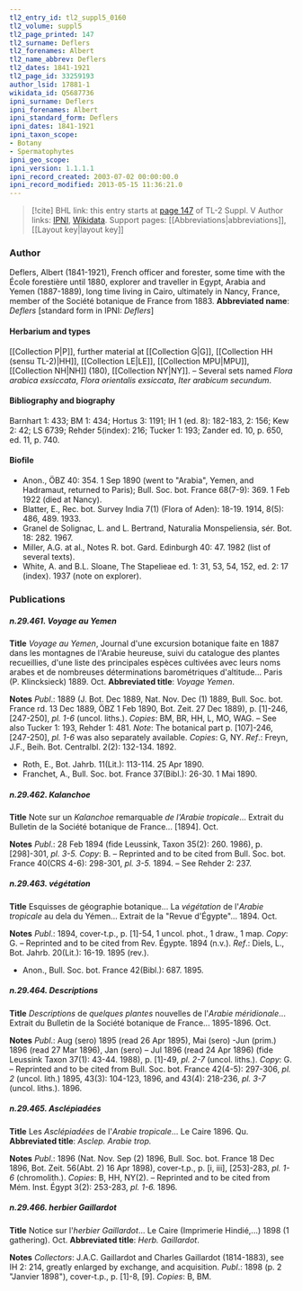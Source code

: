 ```yaml
---
tl2_entry_id: tl2_suppl5_0160
tl2_volume: suppl5
tl2_page_printed: 147
tl2_surname: Deflers
tl2_forenames: Albert
tl2_name_abbrev: Deflers
tl2_dates: 1841-1921
tl2_page_id: 33259193
author_lsid: 17881-1
wikidata_id: Q5687736
ipni_surname: Deflers
ipni_forenames: Albert
ipni_standard_form: Deflers
ipni_dates: 1841-1921
ipni_taxon_scope: 
- Botany
- Spermatophytes
ipni_geo_scope: 
ipni_version: 1.1.1.1
ipni_record_created: 2003-07-02 00:00:00.0
ipni_record_modified: 2013-05-15 11:36:21.0
---
```


> [!cite] BHL link: this entry starts at [page 147](https://www.biodiversitylibrary.org/page/33259193) of TL-2 Suppl. V
> Author links: [IPNI](https://www.ipni.org/a/17881-1), [Wikidata](https://www.wikidata.org/wiki/Q5687736). Support pages: [[Abbreviations|abbreviations]], [[Layout key|layout key]]

### Author

Deflers, Albert (1841-1921), French officer and forester, some time with the École forestière until 1880, explorer and traveller in Egypt, Arabia and Yemen (1887-1889), long time living in Cairo, ultimately in Nancy, France, member of the Société botanique de France from 1883. 
**Abbreviated name**: *Deflers* \[standard form in IPNI: *Deflers*\]

#### Herbarium and types

[[Collection P|P]], further material at [[Collection G|G]], [[Collection HH (sensu TL-2)|HH]], [[Collection LE|LE]], [[Collection MPU|MPU]], [[Collection NH|NH]] (180), [[Collection NY|NY]]. – Several sets named *Flora arabica exsiccata*, *Flora orientalis exsiccata*, *Iter arabicum secundum*.

#### Bibliography and biography

Barnhart 1: 433; BM 1: 434; Hortus 3: 1191; IH 1 (ed. 8): 182-183, 2: 156; Kew 2: 42; LS 6739; Rehder 5(index): 216; Tucker 1: 193; Zander ed. 10, p. 650, ed. 11, p. 740.

#### Biofile

- Anon., ÖBZ 40: 354. 1 Sep 1890 (went to "Arabia", Yemen, and Hadramaut, returned to Paris); Bull. Soc. bot. France 68(7-9): 369. 1 Feb 1922 (died at Nancy).
- Blatter, E., Rec. bot. Survey India 7(1) (Flora of Aden): 18-19. 1914, 8(5): 486, 489. 1933.
- Granel de Solignac, L. and L. Bertrand, Naturalia Monspeliensia, sér. Bot. 18: 282. 1967.
- Miller, A.G. at al., Notes R. bot. Gard. Edinburgh 40: 47. 1982 (list of several texts).
- White, A. and B.L. Sloane, The Stapelieae ed. 1: 31, 53, 54, 152, ed. 2: 17 (index). 1937 (note on explorer).

### Publications

##### n.29.461. Voyage au Yemen

**Title**
*Voyage au Yemen*, Journal d'une excursion botanique faite en 1887 dans les montagnes de l'Arabie heureuse, suivi du catalogue des plantes recueillies, d'une liste des principales espèces cultivées avec leurs noms arabes et de nombreuses déterminations barométriques d'altitude... Paris (P. Klincksieck) 1889. Oct.
**Abbreviated title**: *Voyage Yemen*.

**Notes**
*Publ*.: 1889 (J. Bot. Dec 1889, Nat. Nov. Dec (1) 1889, Bull. Soc. bot. France rd. 13 Dec 1889, ÖBZ 1 Feb 1890, Bot. Zeit. 27 Dec 1889), p. \[1\]-246, \[247-250\], *pl. 1-6* (uncol. liths.). *Copies*: BM, BR, HH, L, MO, WAG. – See also Tucker 1: 193, Rehder 1: 481.
*Note*: The botanical part p. \[107\]-246, \[247-250\], *pl. 1-6* was also separately available.
*Copies*: G, NY.
*Ref*.: Freyn, J.F., Beih. Bot. Centralbl. 2(2): 132-134. 1892.
- Roth, E., Bot. Jahrb. 11(Lit.): 113-114. 25 Apr 1890.
- Franchet, A., Bull. Soc. bot. France 37(Bibl.): 26-30. 1 Mai 1890.

##### n.29.462. Kalanchoe

**Title**
Note sur un *Kalanchoe* remarquable *de l'Arabie tropicale*... Extrait du Bulletin de la Société botanique de France... \[1894\]. Oct.

**Notes**
*Publ*.: 28 Feb 1894 (fide Leussink, Taxon 35(2): 260. 1986), p. \[298\]-301, *pl. 3-5. Copy*: B. – Reprinted and to be cited from Bull. Soc. bot. France 40(CRS 4-6): 298-301, *pl. 3-5.* 1894. – See Rehder 2: 237.

##### n.29.463. végétation

**Title**
Esquisses de géographie botanique... La *végétation* de l'*Arabie tropicale* au dela du Yémen... Extrait de la "Revue d'Égypte"... 1894. Oct.

**Notes**
*Publ*.: 1894, cover-t.p., p. \[1\]-54, 1 uncol. phot., 1 draw., 1 map. *Copy*: G. – Reprinted and to be cited from Rev. Égypte. 1894 (n.v.).
*Ref*.: Diels, L., Bot. Jahrb. 20(Lit.): 16-19. 1895 (rev.).
- Anon., Bull. Soc. bot. France 42(Bibl.): 687. 1895.

##### n.29.464. Descriptions

**Title**
*Descriptions* de *quelques plantes* nouvelles de l'*Arabie méridionale*... Extrait du Bulletin de la Société botanique de France... 1895-1896. Oct.

**Notes**
*Publ*.: Aug (sero) 1895 (read 26 Apr 1895), Mai (sero) -Jun (prim.) 1896 (read 27 Mar 1896), Jan (sero) – Jul 1896 (read 24 Apr 1896) (fide Leussink Taxon 37(1): 43-44. 1988), p. \[1\]-49, *pl. 2-7* (uncol. liths.). *Copy*: G. – Reprinted and to be cited from Bull. Soc. bot. France 42(4-5): 297-306, *pl. 2* (uncol. lith.) 1895, 43(3): 104-123, 1896, and 43(4): 218-236, *pl. 3-7* (uncol. liths.). 1896.

##### n.29.465. Asclépiadées

**Title**
Les *Asclépiadées* de l'*Arabie tropicale*... Le Caire 1896. Qu.
**Abbreviated title**: *Asclep. Arabie trop.*

**Notes**
*Publ*.: 1896 (Nat. Nov. Sep (2) 1896, Bull. Soc. bot. France 18 Dec 1896, Bot. Zeit. 56(Abt. 2) 16 Apr 1898), cover-t.p., p. \[i, iii\], \[253\]-283, *pl. 1-6* (chromolith.). *Copies*: B, HH, NY(2). – Reprinted and to be cited from Mém. Inst. Égypt 3(2): 253-283, *pl. 1-6.* 1896.

##### n.29.466. herbier Gaillardot

**Title**
Notice sur l'*herbier Gaillardot*... Le Caire (Imprimerie Hindié,...) 1898 (1 gathering). Oct.
**Abbreviated title**: *Herb. Gaillardot*.

**Notes**
*Collectors*: J.A.C. Gaillardot and Charles Gaillardot (1814-1883), see IH 2: 214, greatly enlarged by exchange, and acquisition.
*Publ*.: 1898 (p. 2 "Janvier 1898"), cover-t.p., p. \[1\]-8, \[9\]. *Copies*: B, BM.


